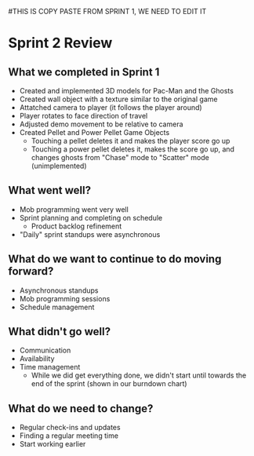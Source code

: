 #THIS IS COPY PASTE FROM SPRINT 1, WE NEED TO EDIT IT  
# Sprint 2 Review  
## What we completed in Sprint 1
* Created and implemented 3D models for Pac-Man and the Ghosts
* Created wall object with a texture similar to the original game
* Attatched camera to player (it follows the player around)
* Player rotates to face direction of travel
* Adjusted demo movement to be relative to camera
* Created Pellet and Power Pellet Game Objects
  * Touching a pellet deletes it and makes the player score go up
  * Touching a power pellet deletes it, makes the score go up, and changes ghosts from "Chase" mode to "Scatter" mode (unimplemented)

## What went well?
* Mob programming went very well
* Sprint planning and completing on schedule
  * Product backlog refinement
* "Daily" sprint standups were asynchronous 

## What do we want to continue to do moving forward?  
* Asynchronous standups
* Mob programming sessions
* Schedule management

## What didn't go well?
* Communication
* Availability
* Time management
  * While we did get everything done, we didn't start until towards the end of the sprint (shown in our burndown chart)

## What do we need to change?
* Regular check-ins and updates
* Finding a regular meeting time
* Start working earlier
